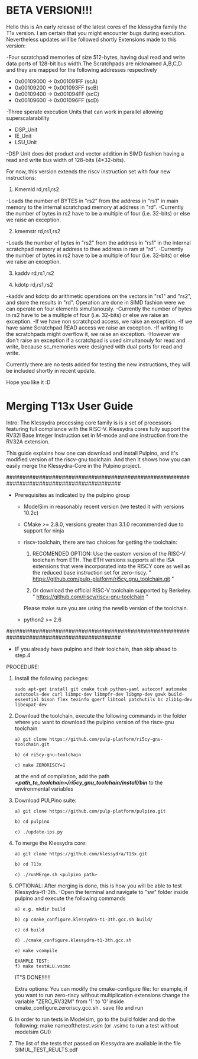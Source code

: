 # BETA VERSION!!!
Hello this is An early release of the latest cores of the klessydra family the T1x version.
I am certain that you might encounter bugs during execution. Nevertheless updates will be followed shortly
Extensions made to this version:

-Four scratchpad memories of size 512-bytes, having dual read and write data ports of 128-bit bus width.The Scratchpads are nicknamed A,B,C,D and they are mapped for the following addresses respectively

  - 0x00109000 -> 0x001091FF (scA)
  - 0x00109200 -> 0x001093FF (scB)
  - 0x00109400 -> 0x001094FF (scC)
  - 0x00109600 -> 0x001096FF (scD)
  
-Three sperate execution Units that can work in parallel allowing superscalarability

  - DSP_Unit
  - IE_Unit
  - LSU_Unit
  
-DSP Unit does dot product and vector addition in SIMD fashion having a read and write bus width of 128-bits (4*32-bits).


For now, this version extends the riscv instruction set with four new instructions:

1) Kmemld rd,rs1,rs2

-Loads the number of BYTES in "rs2" from the address in "rs1" in main memory to the internal scratchpad memory at address in "rd".
-Currently the number of bytes in rs2 have to be a multiple of four (i.e. 32-bits) or else we raise an exception.

2) kmemstr rd,rs1,rs2

-Loads the number of bytes in "rs2" from the address in "rs1" in the internal scratchpad memory at address to thee address in ram at "rd".
-Currently the number of bytes in rs2 have to be a multiple of four (i.e. 32-bits) or else we raise an exception.

 3) kaddv rd,rs1,rs2
 
 4) kdotp rd,rs1,rs2
 
-kaddv and kdotp do arithmetic operations on the vectors in "rs1" and "rs2", and store the results in "rd". Operation are done in SIMD fashion were we can operate on four elements simultanously.
-Currently the number of bytes in rs2 have to be a multiple of four (i.e. 32-bits) or else we raise an exception.
-If we have non scratchpad access, we raise an exception.
-If we have same Scratchpad READ access we raise an exception.
-If writing to the scratchpads might overflow it, we raise an exception.
-However we don't raise an exception if a scratchpad is used simultanouly for read and write, because sc_memories were designed with dual ports for read and write.

Currently there are no tests added for testing the new instructions, they will be included shortly in recent update. 

Hope you like it :D

# Merging T13x User Guide

Intro: The Klessydra processing core family is is a set of processors featuring full compliance with the RISC-V. Klessydra cores fully support the RV32I Base Integer Instruction set in M-mode and one instruction from the RV32A extension.

This guide explains how one can download and install Pulpino, and 
it's modified version of the riscv-gnu toolchain. And then it shows how 
you can easily merge the Klessydra-Core in the Pulpino project.

###########################################################################################
- Prerequisites as indicated by the pulpino group
	- ModelSim in reasonably recent version (we tested it with versions 10.2c)
	- CMake >= 2.8.0, versions greater than 3.1.0 recommended due to support for ninja
	- riscv-toolchain, there are two choices for getting the toolchain: 

  		1) RECOMENDED OPTION: Use the custom version of the RISC-V toolchain from ETH. 
  		The ETH versions supports all the ISA extensions that were incorporated 
	  	into the RI5CY core as well as the reduced base instruction set for zero-riscy.
	        " https://github.com/pulp-platform/ri5cy_gnu_toolchain.git "

		2) Or download the official RISC-V toolchain supported by Berkeley.
 	       	" https://github.com/riscv/riscv-gnu-toolchain "


	  	Please make sure you are using the newlib version of the toolchain.
	- python2 >= 2.6
	
###########################################################################################

- IF you already have pulpino and their toolchain, than skip ahead to step.4


PROCEDURE:
1.	Install the following packeges:

		sudo apt-get install git cmake tcsh python-yaml autoconf automake autotools-dev curl libmpc-dev libmpfr-dev libgmp-dev gawk build-essential bison flex texinfo gperf libtool patchutils bc zlib1g-dev libexpat-dev

2.	Download the toolchain, execute the following commands in the folder where you want to download the pulpino version of the riscv-gnu toolchain

		a) git clone https://github.com/pulp-platform/ri5cy-gnu-toolchain.git
		
		b) cd ri5cy-gnu-toolchain
		
		c) make ZERORISCY=1
		
	at the end of compilation, add the path **_<path_to_toolchain>/ri5cy_gnu_toolchain/install/bin_** to the environmental variables

3.	Download PULPino suite:

		a) git clone https://github.com/pulp-platform/pulpino.git
		
		b) cd pulpino
		
		c) ./update-ips.py	
	
4.	To merge the Klessydra core:

		a) git clone https://github.com/klessydra/T13x.git
		
		b) cd T13x
		
		c) ./runMErge.sh <pulpino_path>

5.	OPTIONAL: After merging is done, this is how you will be able to test Klessydra-t1-3th.
		-Open the terminal and navigate to "sw" folder inside pulpino and execute the following commands

		a) e.g. mkdir build
		
		b) cp cmake_configure.klessydra-t1-3th.gcc.sh build/
		
		c) cd build
		
		d) ./cmake_configure.klessydra-t1-3th.gcc.sh
		
		e) make vcompile
		
		EXAMPLE TEST:
		f) make testALU.vsimc
			
	IT"S DONE!!!!!!

	Extra options: You can modify the cmake-configure file:
	for example, if you want to run zero-riscy without multiplication extensions change the variable "ZERO_RV32M" from '1' to '0' inside cmake_configure.zeroriscy.gcc.sh .
	save file and run

6.	In order to run tests in Modelsim, go to the build folder and do the following:
		make nameofthetest.vsim (or .vsimc to run a test without modelsim GUI)

7.	The list of the tests that passed on Klessydra are available in the file SIMUL_TEST_REULTS.pdf
